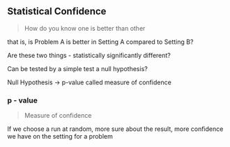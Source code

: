 
## Statistical Confidence
> How do you know one is better than other

that is, is Problem  A is better in Setting A compared to Setting B?

Are these two things - statistically significantly different?

Can be tested by a simple test a null hypothesis?

Null Hypothesis -> p-value called measure of confidence

### p - value
> Measure of confidence

If we choose a run at random, more sure about the result, more confidence we have on the setting for a problem

